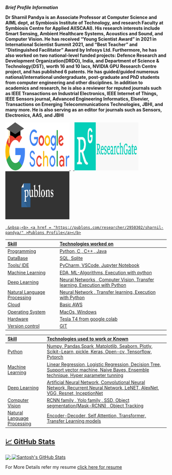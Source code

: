 <b><i>Brief Profile Information</i></b>
<p align="justified">
<b>Dr Sharnil Pandya is an Associate Professor at Computer Science and AIML dept, at Symbiosis Institute of Technology, and research Faculty at Symbiosis Centre for Applied AI(SCAAI). His research interests include Smart Sensing, Ambient Healthcare Systems, Acoustics and Sound, and Computer Vision. He has received “Young Scientist Award” in 2021 in International Scientist Summit 2021, and “Best Teacher” and “Distinguished Facilitator” Award by Infosys Ltd. Furthermore, he has also worked on two national-level funded projects: Defence Research and Development Organization(DRDO), India, and Department of Science & Technology(DST), worth 16 and 10 lacs, NVIDIA GPU Research Centre project, and has published 6 patents.  
     He has guided/guided numerous national/international undergraduate, post-graduate and PhD students from computer engineering and other disciplines. In addition to academics and research, he is also a reviewer for reputed journals such as IEEE Transactions on Industrial Electronics, IEEE Internet of Things, IEEE Sensors journal, Advanced Engineering Informatics, Elsevier, Transactions on Emerging Telecommunications Technologies, JBHI, and many more. He is also serving as an editor for journals such as Sensors, Electronics, AAS, and JBHI</b>
<br>
     
<p><a href="https://scholar.google.co.in/citations?user=v5214jUAAAAJ&hl=en">
<img src="https://github.com/sharnilpandya84/Resume/blob/main/googlescholar.png" alt="https://scholar.google.co.in/citations?user=v5214jUAAAAJ&hl=en" width="200" height="150">
</a>&nbsp;&nbsp;<a href="https://www.researchgate.net/profile/Sharnil_Pandya3">
<img src="https://github.com/sharnilpandya84/Resume/blob/main/ResearchGate.jpg" alt="https://www.researchgate.net/profile/Sharnil_Pandya3" width="200" height="150"></a>&nbsp;&nbsp;<a href="https://publons.com/researcher/2950302/sharnil-pandya/">
<img src="https://github.com/sharnilpandya84/Resume/blob/main/Publons_logo.png" alt="https://publons.com/researcher/2950302/sharnil-pandya/" width="200" height="150"></p>     




     &nbsp;<b> <a href = "https://publons.com/researcher/2950302/sharnil-pandya/" >Publons Profile</a></b>

| Skill | Technologies worked on | 
|:--|:------------|
| Programming | Python, C , C++ , Java |
| DataBase | SQL, Sqlite |
| Tools/ IDE | PyCharm, VSCode, Jupyter Notebook |
| Machine Learning | EDA, ML-Algorithms, Execution with python |
| Deep Learning | Neural Networks , Computer Vision, Transfer learning, Execution with Python |
| Natural Language Processing | Neural Network , Transfer learning, Execution with Python |
| Cloud | Basic AWS |
| Operating System | MacOs, Windows |
| Hardware | Tesla T4 from google colab |
| Version control | GIT |

| Skill | Technologies used to work or Known | 
|:--|:------------|
| Python | Numpy, Pandas,Spark ,Matplotlib, Seaborn, Plotly, Scikit-Learn, pickle, Keras, Open-cv, Tensorflow, Pytorch |
| Machine Learning | Linear Regression, Logistic Regression, Decision Tree, Support vector machine, Naive Bayes, Ensemble technique, Hyper parameter tunning  |
| Deep Learning | Artificial Neural Network, Convolutional Neural Network, Recurrent Neural Network, LeNET, AlexNet, VGG, Resnet, InceptionNet |
| Computer Vision | RCNN family , Yolo family , SSD, Object segmentation(Mask-RCNN) , Object Tracking  |
| Natural Language Processing | Encoder-Decoder, Self Attention, Transformer, Transfer Learning models |
     
## &#x1f4c8; GitHub Stats
<a href="https://github.com/sharnilpandya84/sharnilpandya84">
  <img align="center" src="https://github-readme-stats.vercel.app/api/top-langs/?username=sharnilpandya84&hide=java,html&title_color=ffffff&text_color=c9cacc&icon_color=2bbc8a&bg_color=1d1f21" width="40%"/>
</a>
<a href="https://github.com/sharnilpandya84/sharnilpandya84">
  <img align="center" src="https://github-readme-stats.vercel.app/api?username=sharnilpandya84&show_icons=true&line_height=33&count_private=true&title_color=ffffff&text_color=c9cacc&icon_color=2bbc8a&bg_color=1d1f21" alt="Santosh's GitHub Stats" width="56%" />
</a>

For More Details refer my resume <a href = "https://github.com/sharnilpandya84/Resume/blob/main/SharnilPandyaCV%20(13).pdf">click here for resume</a>
  




